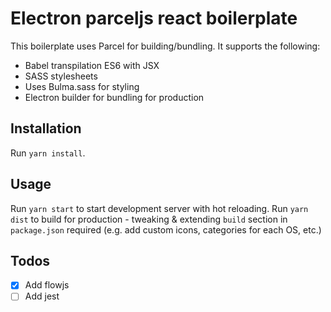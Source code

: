 # Electron parceljs react boilerplate

This boilerplate uses Parcel for building/bundling. It supports the following:

- Babel transpilation ES6 with JSX
- SASS stylesheets
- Uses Bulma.sass for styling
- Electron builder for bundling for production

## Installation

Run `yarn install`.

## Usage

Run `yarn start` to start development server with hot reloading.
Run `yarn dist` to build for production - tweaking & extending `build` section in `package.json` required (e.g. add custom icons, categories for each OS, etc.)

## Todos

- [x] Add flowjs
- [ ] Add jest
